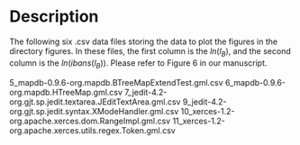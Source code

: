 # Description
The following six .csv data files storing the data to plot the figures in the directory figures. In these files, the first column is the $\mathit{ln}(l_B)$, and the second column is the $\mathit{ln}(\mathit{ibans}(l_B))$. Please refer to Figure 6 in our manuscript.

5_mapdb-0.9.6-org.mapdb.BTreeMapExtendTest.gml.csv
6_mapdb-0.9.6-org.mapdb.HTreeMap.gml.csv
7_jedit-4.2-org.gjt.sp.jedit.textarea.JEditTextArea.gml.csv
9_jedit-4.2-org.gjt.sp.jedit.syntax.XModeHandler.gml.csv
10_xerces-1.2-org.apache.xerces.dom.RangeImpl.gml.csv
11_xerces-1.2-org.apache.xerces.utils.regex.Token.gml.csv